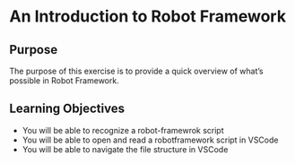 # An Introduction to Robot Framework

## Purpose

The purpose of this exercise is to provide a quick overview of what’s possible in Robot Framework.

## Learning Objectives

* You will be able to recognize a robot-framewrok script
* You will be able to open and read a robotframework script in VSCode
* You will be able to navigate the file structure in VSCode
